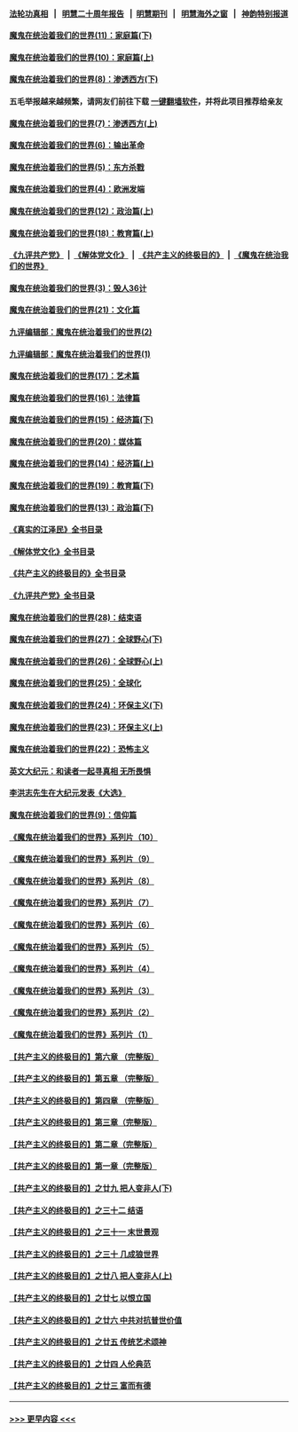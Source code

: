 #### [法轮功真相](https://github.com/gfw-breaker/truth/blob/master/README.md?t=0) &nbsp;&nbsp;|&nbsp;&nbsp; [明慧二十周年报告](https://github.com/gfw-breaker/mh-reports/blob/master/README.md?t=0) &nbsp;&nbsp;|&nbsp;&nbsp;[明慧期刊](https://github.com/gfw-breaker/mh-qikan) &nbsp;&nbsp;|&nbsp;&nbsp; [明慧海外之窗](https://github.com/gfw-breaker/mh-news/blob/master/README.md?t=0) &nbsp;&nbsp;|&nbsp;&nbsp; [神韵特别报道](https://github.com/gfw-breaker/mh-news/blob/master/shenyun.md?t=0)
#### [魔鬼在统治着我们的世界(11)：家庭篇(下)](../pages/nsc422/n10440961.md?t=12131850) 
#### [魔鬼在统治着我们的世界(10)：家庭篇(上)](../pages/nsc422/n10435448.md?t=12131850) 
#### [魔鬼在统治着我们的世界(8)：渗透西方(下)](../pages/nsc422/n10429603.md?t=12131850) 
#### 五毛举报越来越频繁，请网友们前往下载 [一键翻墙软件](https://github.com/gfw-breaker/ssr-accounts)，并将此项目推荐给亲友
#### [魔鬼在统治着我们的世界(7)：渗透西方(上)](../pages/nsc422/n10426013.md?t=12131850) 
#### [魔鬼在统治着我们的世界(6)：输出革命](../pages/nsc422/n10421536.md?t=12131850) 
#### [魔鬼在统治着我们的世界(5)：东方杀戮](../pages/nsc422/n10417707.md?t=12131850) 
#### [魔鬼在统治着我们的世界(4)：欧洲发端](../pages/nsc422/n10414890.md?t=12131850) 
#### [魔鬼在统治着我们的世界(12)：政治篇(上)](../pages/nsc422/n10444576.md?t=12131850) 
#### [魔鬼在统治着我们的世界(18)：教育篇(上)](../pages/nsc422/n10526970.md?t=12131850) 
#### [《九评共产党》](https://github.com/begood0513/9ping.md/blob/master/README.md) &nbsp;|&nbsp; [《解体党文化》](../../../../jtdwh.md/blob/master/README.md)  &nbsp;|&nbsp; [《共产主义的终极目的》](../../../../gczydzjmd.md/blob/master/README.md) &nbsp;|&nbsp; [《魔鬼在统治我们的世界》](../../../../mgztzwmdsj.md/blob/master/README.md) 
#### [魔鬼在统治着我们的世界(3)：毁人36计](../pages/nsc422/n10411583.md?t=12131850) 
#### [魔鬼在统治着我们的世界(21)：文化篇](../pages/nsc422/n10597706.md?t=12131850) 
#### [九评编辑部：魔鬼在统治着我们的世界(2)](../pages/nsc422/n10410036.md?t=12131850) 
#### [九评编辑部：魔鬼在统治着我们的世界(1)](../pages/nsc422/n10406825.md?t=12131850) 
#### [魔鬼在统治着我们的世界(17)：艺术篇](../pages/nsc422/n10499093.md?t=12131850) 
#### [魔鬼在统治着我们的世界(16)：法律篇](../pages/nsc422/n10485969.md?t=12131850) 
#### [魔鬼在统治着我们的世界(15)：经济篇(下)](../pages/nsc422/n10469975.md?t=12131850) 
#### [魔鬼在统治着我们的世界(20)：媒体篇](../pages/nsc422/n10586579.md?t=12131850) 
#### [魔鬼在统治着我们的世界(14)：经济篇(上)](../pages/nsc422/n10457370.md?t=12131850) 
#### [魔鬼在统治着我们的世界(19)：教育篇(下)](../pages/nsc422/n10564808.md?t=12131850) 
#### [魔鬼在统治着我们的世界(13)：政治篇(下)](../pages/nsc422/n10448270.md?t=12131850) 
#### [《真实的江泽民》全书目录](../pages/nsc422/n13721399.md?t=12131850) 
#### [《解体党文化》全书目录](../pages/nsc422/n13721157.md?t=12131850) 
#### [《共产主义的终极目的》全书目录](../pages/nsc422/n13721048.md?t=12131850) 
#### [《九评共产党》全书目录](../pages/nsc422/n13708085.md?t=12131850) 
#### [魔鬼在统治着我们的世界(28)：结束语](../pages/nsc422/n10936246.md?t=12131850) 
#### [魔鬼在统治着我们的世界(27)：全球野心(下)](../pages/nsc422/n10928319.md?t=12131850) 
#### [魔鬼在统治着我们的世界(26)：全球野心(上)](../pages/nsc422/n10900318.md?t=12131850) 
#### [魔鬼在统治着我们的世界(25)：全球化](../pages/nsc422/n10788205.md?t=12131850) 
#### [魔鬼在统治着我们的世界(24)：环保主义(下)](../pages/nsc422/n10695307.md?t=12131850) 
#### [魔鬼在统治着我们的世界(23)：环保主义(上)](../pages/nsc422/n10688613.md?t=12131850) 
#### [魔鬼在统治着我们的世界(22)：恐怖主义](../pages/nsc422/n10614727.md?t=12131850) 
#### [英文大纪元：和读者一起寻真相 无所畏惧](../pages/nsc422/n12542027.md?t=12131850) 
#### [李洪志先生在大纪元发表《大选》](../pages/nsc422/n12534746.md?t=12131850) 
#### [魔鬼在统治着我们的世界(9)：信仰篇](../pages/nsc422/n10432159.md?t=12131850) 
#### [《魔鬼在统治着我们的世界》系列片（10）](../pages/nsc422/n12292670.md?t=12131850) 
#### [《魔鬼在统治着我们的世界》系列片（9）](../pages/nsc422/n12290859.md?t=12131850) 
#### [《魔鬼在统治着我们的世界》系列片（8）](../pages/nsc422/n12287445.md?t=12131850) 
#### [《魔鬼在统治着我们的世界》系列片（7）](../pages/nsc422/n12283425.md?t=12131850) 
#### [《魔鬼在统治着我们的世界》系列片（6）](../pages/nsc422/n12282314.md?t=12131850) 
#### [《魔鬼在统治着我们的世界》系列片（5）](../pages/nsc422/n12281419.md?t=12131850) 
#### [《魔鬼在统治着我们的世界》系列片（4）](../pages/nsc422/n12274024.md?t=12131850) 
#### [《魔鬼在统治着我们的世界》系列片（3）](../pages/nsc422/n12271322.md?t=12131850) 
#### [《魔鬼在统治着我们的世界》系列片（2）](../pages/nsc422/n12269049.md?t=12131850) 
#### [《魔鬼在统治着我们的世界》系列片（1）](../pages/nsc422/n12267575.md?t=12131850) 
#### [【共产主义的终极目的】第六章 （完整版）](../pages/nsc422/n11428913.md?t=12131850) 
#### [【共产主义的终极目的】第五章 （完整版）](../pages/nsc422/n11428912.md?t=12131850) 
#### [【共产主义的终极目的】第四章 （完整版）](../pages/nsc422/n11428907.md?t=12131850) 
#### [【共产主义的终极目的】第三章（完整版）](../pages/nsc422/n11428848.md?t=12131850) 
#### [【共产主义的终极目的】第二章（完整版）](../pages/nsc422/n11428831.md?t=12131850) 
#### [【共产主义的终极目的】第一章（完整版）](../pages/nsc422/n11417651.md?t=12131850) 
#### [【共产主义的终极目的】之廿九 把人变非人(下)](../pages/nsc422/n11344140.md?t=12131850) 
#### [【共产主义的终极目的】之三十二 结语](../pages/nsc422/n11360535.md?t=12131850) 
#### [【共产主义的终极目的】之三十一 末世景观](../pages/nsc422/n11351129.md?t=12131850) 
#### [【共产主义的终极目的】之三十 几成狼世界](../pages/nsc422/n11348280.md?t=12131850) 
#### [【共产主义的终极目的】之廿八 把人变非人(上)](../pages/nsc422/n11340492.md?t=12131850) 
#### [【共产主义的终极目的】之廿七 以恨立国](../pages/nsc422/n11336944.md?t=12131850) 
#### [【共产主义的终极目的】之廿六 中共对抗普世价值](../pages/nsc422/n11324785.md?t=12131850) 
#### [【共产主义的终极目的】之廿五 传统艺术颂神](../pages/nsc422/n11296396.md?t=12131850) 
#### [【共产主义的终极目的】之廿四 人伦典范](../pages/nsc422/n11296397.md?t=12131850) 
#### [【共产主义的终极目的】之廿三 富而有德](../pages/nsc422/n11283598.md?t=12131850) 

----
#### [ >>> 更早内容 <<< ](../indexes/nsc422-earlier.md)
